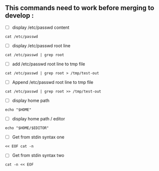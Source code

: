 ## This commands need to work before merging to develop :

- [ ] display /etc/passwd content
```
cat /etc/passwd
```

- [ ] display /etc/passwd root line
```
cat /etc/passwd | grep root
```
- [ ] add /etc/passwd root line to tmp file
```
cat /etc/passwd | grep root > /tmp/test-out
```
- [ ] Append /etc/passwd root line to tmp file
```
cat /etc/passwd | grep root >> /tmp/test-out
```
- [ ] display home path
```
echo "$HOME"
```
- [ ] display home path / editor
```
echo "$HOME/$EDITOR"
```
- [ ] Get from stdin syntax one
```
<< EOF cat -n
```
- [ ] Get from stdin syntax two
```
cat -n << EOF
```

